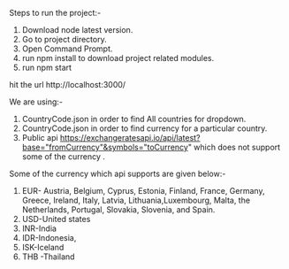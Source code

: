 Steps to run the project:-

1. Download node latest version.
2. Go to project directory.
3. Open Command Prompt.
4. run npm install to download project related modules.
5. run npm start

hit the url http://localhost:3000/

We are using:-

1. CountryCode.json in order to find All countries for dropdown.
2. CountryCode.json in order to find currency for a particular country.
3. Public api https://exchangeratesapi.io/api/latest?base="fromCurrency"&symbols="toCurrency" which does not support some of the currency .

Some of the currency which api supports are given below:-

1. EUR- Austria, Belgium, Cyprus, Estonia, Finland, France, Germany, Greece, Ireland, Italy, Latvia, Lithuania,Luxembourg, Malta, the Netherlands, Portugal, Slovakia, Slovenia, and Spain.
2. USD-United states 
3. INR-India
4. IDR-Indonesia,
5. ISK-Iceland
6. THB -Thailand



